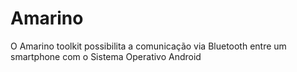 # Amarino

O Amarino toolkit possibilita a comunicação via Bluetooth entre um smartphone com o Sistema Operativo Android
